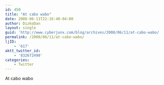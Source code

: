 ```yaml
---
id: 450
title: "At cabo wabo"
date: 2008-06-11T22:16:40-04:00
author: DizkoDan
layout: single
guid: 'http://www.cyberjunx.com/blog/archives/2008/06/11/at-cabo-wabo/'
permalink: /2008/06/11/at-cabo-wabo/
ljID:
    - '617'
aktt_twitter_id:
    - '832672498'
categories:
    - Twitter
---
```


At cabo wabo